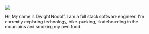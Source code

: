<img src="https://img.shields.io/badge/Google%20Sheets-34A853?style=for-the-badge&logo=google-sheets&logoColor=white" />

Hi! My name is Dwight Nodolf. I am a full stack software engineer. 
I'm currently exploring technology, bike-packing, skateboarding in the mountains and smoking my own food.
